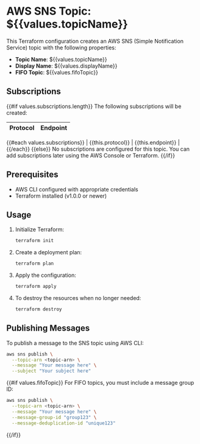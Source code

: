 # AWS SNS Topic: ${{values.topicName}}

This Terraform configuration creates an AWS SNS (Simple Notification Service) topic with the following properties:

- **Topic Name**: ${{values.topicName}}
- **Display Name**: ${{values.displayName}}
- **FIFO Topic**: ${{values.fifoTopic}}

## Subscriptions

{{#if values.subscriptions.length}}
The following subscriptions will be created:

| Protocol | Endpoint |
| -------- | -------- |

{{#each values.subscriptions}}
| {{this.protocol}} | {{this.endpoint}} |
{{/each}}
{{else}}
No subscriptions are configured for this topic. You can add subscriptions later using the AWS Console or Terraform.
{{/if}}

## Prerequisites

- AWS CLI configured with appropriate credentials
- Terraform installed (v1.0.0 or newer)

## Usage

1. Initialize Terraform:

   ```bash
   terraform init
   ```

2. Create a deployment plan:

   ```bash
   terraform plan
   ```

3. Apply the configuration:

   ```bash
   terraform apply
   ```

4. To destroy the resources when no longer needed:
   ```bash
   terraform destroy
   ```

## Publishing Messages

To publish a message to the SNS topic using AWS CLI:

```bash
aws sns publish \
  --topic-arn <topic-arn> \
  --message "Your message here" \
  --subject "Your subject here"
```

{{#if values.fifoTopic}}
For FIFO topics, you must include a message group ID:

```bash
aws sns publish \
  --topic-arn <topic-arn> \
  --message "Your message here" \
  --message-group-id "group123" \
  --message-deduplication-id "unique123"
```

{{/if}}
